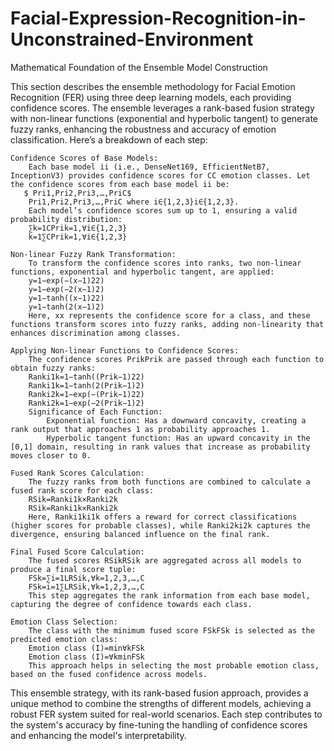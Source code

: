 # Facial-Expression-Recognition-in-Unconstrained-Environment
Mathematical Foundation of the Ensemble Model Construction

This section describes the ensemble methodology for Facial Emotion Recognition (FER) using three deep learning models, each providing confidence scores. The ensemble leverages a rank-based fusion strategy with non-linear functions (exponential and hyperbolic tangent) to generate fuzzy ranks, enhancing the robustness and accuracy of emotion classification. Here’s a breakdown of each step:

    Confidence Scores of Base Models:
        Each base model ii (i.e., DenseNet169, EfficientNetB7, InceptionV3) provides confidence scores for CC emotion classes. Let the confidence scores from each base model ii be:
       $ Pri1,Pri2,Pri3,…,PriC$
        Pri1​,Pri2​,Pri3​,…,PriC​ where i∈{1,2,3}i∈{1,2,3}.
        Each model’s confidence scores sum up to 1, ensuring a valid probability distribution:
        ∑k=1CPrik=1,∀i∈{1,2,3}
        k=1∑C​Prik​=1,∀i∈{1,2,3}

    Non-linear Fuzzy Rank Transformation:
        To transform the confidence scores into ranks, two non-linear functions, exponential and hyperbolic tangent, are applied:
        y=1−exp⁡(−(x−1)22)
        y=1−exp(−2(x−1)2​)
        y=1−tanh⁡((x−1)22)
        y=1−tanh(2(x−1)2​)
        Here, xx represents the confidence score for a class, and these functions transform scores into fuzzy ranks, adding non-linearity that enhances discrimination among classes.

    Applying Non-linear Functions to Confidence Scores:
        The confidence scores PrikPrik​ are passed through each function to obtain fuzzy ranks:
        Ranki1k=1−tanh⁡((Prik−1)22)
        Ranki1k​​=1−tanh(2(Prik​−1)2​)
        Ranki2k=1−exp⁡(−(Prik−1)22)
        Ranki2k​​=1−exp(−2(Prik​−1)2​)
        Significance of Each Function:
            Exponential function: Has a downward concavity, creating a rank output that approaches 1 as probability approaches 1.
            Hyperbolic tangent function: Has an upward concavity in the [0,1] domain, resulting in rank values that increase as probability moves closer to 0.

    Fused Rank Scores Calculation:
        The fuzzy ranks from both functions are combined to calculate a fused rank score for each class:
        RSik=Ranki1k×Ranki2k
        RSik​=Ranki1k​​×Ranki2k​​
        Here, Ranki1ki1k​​ offers a reward for correct classifications (higher scores for probable classes), while Ranki2ki2k​​ captures the divergence, ensuring balanced influence on the final rank.

    Final Fused Score Calculation:
        The fused scores RSikRSik​ are aggregated across all models to produce a final score tuple:
        FSk=∑i=1LRSik,∀k=1,2,3,…,C
        FSk​=i=1∑L​RSik​,∀k=1,2,3,…,C
        This step aggregates the rank information from each base model, capturing the degree of confidence towards each class.

    Emotion Class Selection:
        The class with the minimum fused score FSkFSk​ is selected as the predicted emotion class:
        Emotion class (I)=min⁡∀kFSk
        Emotion class (I)=∀kmin​FSk​
        This approach helps in selecting the most probable emotion class, based on the fused confidence across models.

This ensemble strategy, with its rank-based fusion approach, provides a unique method to combine the strengths of different models, achieving a robust FER system suited for real-world scenarios. Each step contributes to the system's accuracy by fine-tuning the handling of confidence scores and enhancing the model's interpretability.
